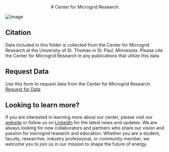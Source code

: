 <center># Center for Microgrid Research.</center>

![image](https://github.com/UST-Center-for-Microgrid-Research/Data/assets/131385087/31baabdb-ab05-4d7c-9113-89759c8a0977)
## Citation
Data included in this folder is collected from the Center for Microgrid Research at the University of St. Thomas in St. Paul, Minnesota. Please cite the Center for Microgrid Research in any publications that utilize this data

## Request Data
Use this form to request data from the Center for Microgrid Research. <br>
[Request for Data](https://forms.office.com/Pages/ResponsePage.aspx?id=ef-BoIwx7EWV8zjrwoAUcu-vukI7k7dNlMyaJ19ycY5URVk0NDZGS0JRWklQQVpITFhHMEg1NTk1TC4u)

## Looking to learn more?
If you are interested in learning more about our center, please visit our [website](https://engineering.stthomas.edu/industry/microgrid-research-center/) or follow us on [LinkedIn](https://www.linkedin.com/company/st-thomas-center-for-microgrid-research/) for the latest news and updates.
We are always looking for new collaborators and partners who share our vision and passion for microgrid research and education. Whether you are a student, faculty, researcher, industry professional, or community member, we welcome you to join us in our mission to shape the future of energy.

